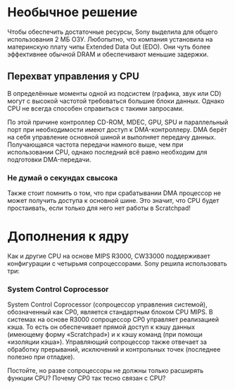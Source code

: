 # Необычное решение
 Чтобы обеспечить достаточные ресурсы, Sony выделила для общего использования 2 МБ ОЗУ. Любопытно, что
 компания установила на материнскую плату чипы Extended Data Out (EDO). Они чуть более эффективнее
 обычной DRAM и обеспечивают меньшие задержки.
 
 ## Перехват управления у CPU
 
 В определённые моменты одной из подсистем (графика, звук или CD) могут с высокой частотой требоваться
 большие блоки данных. Однако CPU не всегда способен справиться с такими запросами.
 
 По этой причине контроллер CD-ROM, MDEC, GPU, SPU и параллельный порт при необходимости имеют доступ
 к DMA-контроллеру. DMA берёт на себя управление основной шиной и выполняет передачу данных. Получающаяся
 частота передачи намного выше, чем при использовании CPU, однако последний всё равно необходим для
 подготовки DMA-передачи.
 
 ### Не думай о секундах свысока
 Также стоит помнить о том, что при срабатывании DMA процессор не может получить доступа к основной шине.
 Это значит, что CPU будет простаивать, если только для него нет работы в Scratchpad!
 
 Дополнения к ядру
 =================
 
 Как и другие CPU на основе MIPS R3000, CW33000 поддерживает конфигурации с четырьмя сопроцессорами.
 Sony решила использовать три:
 
 
 ### System Control Coprocessor
 
 
 
 
 System Control Coprocessor (сопроцессор управления системой), обозначенный как CP0, является стандартным
 блоком CPU MIPS. В системах на основе R3000 сопроцессор CP0 управляет реализацией кэша.
 То есть он обеспечивает прямой доступ к кэшу данных (имеющему форму «Scratchpad») и к кэшу команд
 (при помощи «изоляции кэша»). Управляющий сопроцессор также отвечает за обработку прерываний,
 исключений и контрольных точек (последнее полезно при отладке).
 
 Постойте, но разве сопроцессоры не должны только расширять функции CPU? Почему CP0 так тесно связан с CPU?